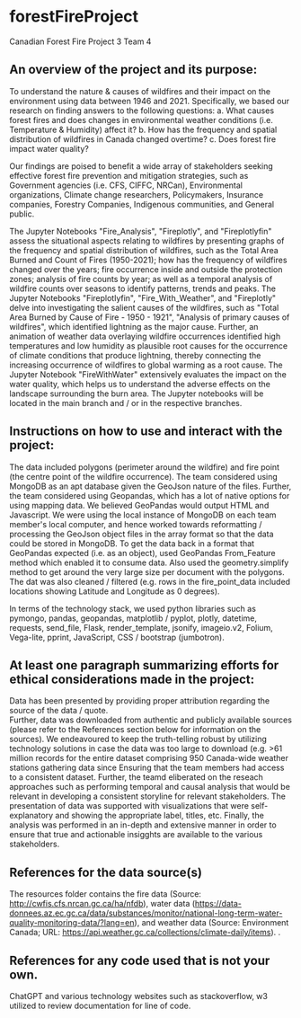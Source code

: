 # forestFireProject
Canadian Forest Fire Project 3 Team 4
## An overview of the project and its purpose:
To understand the nature & causes of wildfires and their impact on the environment using data between 1946 and 2021. 
Specifically, we based our research on finding answers to the following questions: 
a. What causes forest fires and does changes in environmental weather conditions (i.e. Temperature & Humidity) affect it?
b. How has the frequency and spatial distribution of wildfires in Canada changed overtime?
c. Does forest fire impact water quality?

Our findings are poised to benefit a wide array of stakeholders seeking effective forest fire prevention and mitigation strategies, such as Government agencies (i.e. CFS, CIFFC, NRCan), Environmental organizations, Climate change researchers, Policymakers, Insurance companies, Forestry Companies, Indigenous communities, and General public. 

The Jupyter Notebooks "Fire_Analysis", "Fireplotly", and "Fireplotlyfin" assess the situational aspects relating to wildfires by presenting graphs of the frequency and spatial distribution of wildfires, such as the Total Area Burned and Count of Fires (1950-2021); how has the frequency of wildfires changed over the years; fire occurrence inside and outside the protection zones; analysis of fire counts by year; as well as a temporal analysis of wildfire counts over seasons to identify patterns, trends and peaks. 
The Jupyter Notebooks "Fireplotlyfin", "Fire_With_Weather", and "Fireplotly" delve into investigating the salient causes of the wildfires, such as "Total Area Burned by Cause of Fire - 1950 - 1921", "Analysis of primary causes of wildfires", which identified lightning as the major cause.  Further, an animation of weather data overlaying wildfire occurrences identified high temperatures and low humidity as plausible root causes for the occurrence of climate conditions that produce lightning, thereby connecting the increasing occurrence of wildfires to global warming as a root cause. 
The Jupyter Notebook "FireWithWater" extensively evaluates the impact on the water quality, which helps us to understand the adverse effects on the landscape surrounding the burn area.
The Jupyter notebooks will be located in the main branch and / or in the respective branches. 

## Instructions on how to use and interact with the project:
The data included polygons (perimeter around the wildfire) and fire point (the centre point of the wildfire occurrence).  The team considered using MongoDB as an apt database given the GeoJson nature of the files. Further, the team considered using Geopandas, which has a lot of native options for using mapping data.  We believed GeoPandas would output HTML and Javascript. We were using the local instance of MongoDB on each team member's local computer, and hence worked towards reformatting / processing the GeoJson object files in the array format so that the data could be stored in MongoDB. To get the data back in a format that GeoPandas expected (i.e. as an object), used GeoPandas From_Feature method which enabled it to consume data.  Also used the geometry.simplify method to get around the very large size per document with the polygons. The dat was also cleaned / filtered (e.g. rows in the fire_point_data included locations showing Latitude and Longitude as 0 degrees). 

In terms of the technology stack, we used python libraries such as pymongo, pandas, geopandas, matplotlib / pyplot, plotly, datetime, requests, send_file, Flask, render_template, jsonify, imageio.v2, Folium, Vega-lite, pprint, JavaScript, CSS / bootstrap (jumbotron). 

## At least one paragraph summarizing efforts for ethical considerations made in the project: 
Data has been presented by providing proper attribution regarding the source of the data / quote.  
Further, data was downloaded from authentic and publicly available sources (please refer to the References section below for information on the sources). 
We endeavoured to keep the truth-telling robust by utilizing technology solutions in case the data was too large to download (e.g. >61 million records for the entire dataset comprising 950 Canada-wide weather stations gathering data since 
Ensuring that the team members had access to a consistent dataset.  Further, the teamd eliberated on the reseach approaches such as performing temporal and causal analysis that would be relevant in developing a consistent storyline for relevant stakeholders.  The presentation of data was supported with visualizations that were self-explanatory and showing the appropriate label, titles, etc. Finally, the analysis was performed in an in-depth and extensive manner in order to ensure that true and actionable insigghts are available to the various stakeholders.  

## References for the data source(s)
The resources folder contains the fire data (Source: http://cwfis.cfs.nrcan.gc.ca/ha/nfdb), water data (https://data-donnees.az.ec.gc.ca/data/substances/monitor/national-long-term-water-quality-monitoring-data/?lang=en), and weather data (Source: Environment Canada; URL: https://api.weather.gc.ca/collections/climate-daily/items). . 

## References for any code used that is not your own. 
ChatGPT and various technology websites such as stackoverflow, w3 utilized to review documentation for line of code.  

